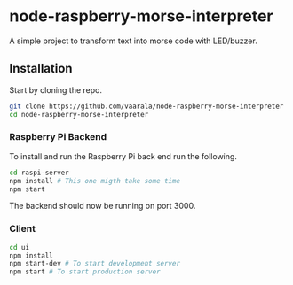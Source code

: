 # node-raspberry-morse-interpreter

A simple project to transform text into morse code with LED/buzzer.

## Installation

Start by cloning the repo.

```bash
git clone https://github.com/vaarala/node-raspberry-morse-interpreter
cd node-raspberry-morse-interpreter
```

### Raspberry Pi Backend

To install and run the Raspberry Pi back end run the following.

```bash
cd raspi-server
npm install # This one migth take some time
npm start
```

The backend should now be running on port 3000.

### Client

```bash
cd ui
npm install
npm start-dev # To start development server
npm start # To start production server
```
